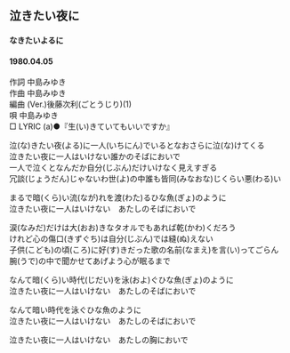## 泣きたい夜に
#### なきたいよるに
#### 1980.04.05


作詞      中島みゆき  
作曲      中島みゆき  
編曲 (Ver.)後藤次利(ごとうじり)(1)  
唄         中島みゆき  
□ LYRIC (a)●『生(い)きていてもいいですか』   

泣(な)きたい夜(よる)に一人(いちにん)でいるとなおさらに泣(な)けてくる  
泣きたい夜に一人はいけない誰かのそばにおいで  
一人で泣くとなんだか自分(じぶん)だけいけなく見えすぎる  
冗談(じょうだん)じゃないわ世(よ)の中誰も皆同(みなおな)じくらい悪(わる)い  
  
まるで暗(くら)い流(なが)れを渡(わた)るひな魚(ぎょ)のように  
泣きたい夜に一人はいけない　あたしのそばにおいで  
  
  
涙(なみだ)だけは大(おお)きなタオルでもあれば乾(かわ)くだろう  
けれど心の傷口(きずぐち)は自分(じぶん)では縫(ぬ)えない  
子供(こども)の頃(ころ)に好(す)きだった歌の名前(なまえ)を言(い)ってごらん  
腕(うで)の中で聞かせてあげよう心が眠るまで  
  
なんて暗(くら)い時代(じだい)を泳(およ)ぐひな魚(ぎょ)のように  
泣きたい夜に一人はいけない　あたしのそばにおいで  
  
なんて暗い時代を泳ぐひな魚のように  
泣きたい夜に一人はいけない　あたしのそばにおいで  
  
泣きたい夜に一人はいけない　あたしの胸においで  